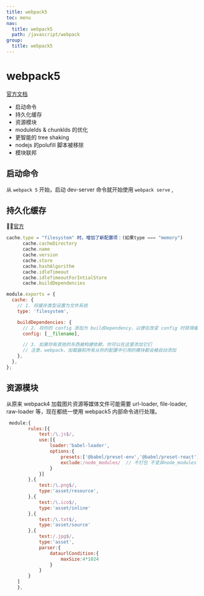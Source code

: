 ```yaml
---
title: webpack5
toc: menu
nav:
  title: webpack5
  path: /javascript/webpack
group:
  title: webpack5
---
```


# webpack5

[官方文档](https://webpack.docschina.org/concepts/)

- 启动命令
- 持久化缓存
- 资源模块
- modulelds & chunklds 的优化
- 更智能的 tree shaking
- nodejs 的polufill 脚本被移除
- 模块联邦


## 启动命令

从 `webpack 5` 开始，启动 dev-server 命令就开始使用 `webpack serve` , 


## 持久化缓存

[官方](https://webpack.docschina.org/blog/2020-10-10-webpack-5-release/)

```js
cache.type = "filesystem" 时，增加了新配置项：(如果type === "memory")
      cache.cacheDirectory
      cache.name
      cache.version
      cache.store
      cache.hashAlgorithm
      cache.idleTimeout
      cache.idleTimeoutForIntialStore
      cache.buildDependencies

module.exports = {
  cache: {
    // 1. 将缓存类型设置为文件系统
    type: 'filesystem',

    buildDependencies: {
      // 2. 将你的 config 添加为 buildDependency，以便在改变 config 时获得缓存无效
      config: [__filename],

      // 3. 如果你有其他的东西被构建依赖，你可以在这里添加它们
      // 注意，webpack、加载器和所有从你的配置中引用的模块都会被自动添加
    },
  },
};
```

## 资源模块

从原来 webpack4 加载图片资源等媒体文件可能需要 url-loader, file-loader, raw-loader 等，现在都统一使用 webpack5 内部命令进行处理。

```js
 module:{
        rules:[{
            test:/\.js$/,
            use:[{
                loader:'babel-loader',
                options:{
                    presets:['@babel/preset-env','@babel/preset-react'],
                    exclude:/node_modules/  // 不打包 不变异node_modules下面的包
                }
            }]
        },{
            test:/\.png$/,
            type:'asset/resource',
        },{
            test:/\.ico$/,
            type:'asset/inline'
        },{
            test:/\.txt$/,
            type:'asset/source'
        },{
            test:/.jpg$/,
            type:'asset',
            parser:{
                dataurlCondition:{
                    maxSize:4*1024
                }
            }
        }
    ]
    },
```